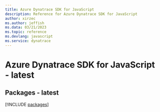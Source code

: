 ```yaml
---
title: Azure Dynatrace SDK for JavaScript
description: Reference for Azure Dynatrace SDK for JavaScript
author: xirzec
ms.author: jeffish
ms.data: 03/21/2023
ms.topic: reference
ms.devlang: javascript
ms.service: dynatrace
---
```

# Azure Dynatrace SDK for JavaScript - latest
## Packages - latest
[!INCLUDE [packages](dynatrace-index.md)]
